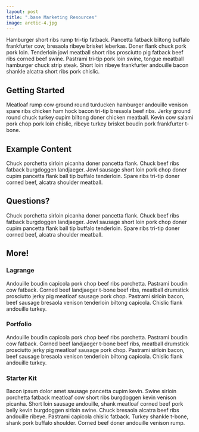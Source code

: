 ```yaml
---
layout: post
title: ".base Marketing Resources"
image: arctic-4.jpg
---
```


Hamburger short ribs rump tri-tip fatback. Pancetta fatback biltong buffalo frankfurter cow, bresaola ribeye brisket leberkas. Doner flank chuck pork pork loin. Tenderloin jowl meatball short ribs prosciutto pig fatback beef ribs corned beef swine. Pastrami tri-tip pork loin swine, tongue meatball hamburger chuck strip steak. Short loin ribeye frankfurter andouille bacon shankle alcatra short ribs pork chislic.

## Getting Started

Meatloaf rump cow ground round turducken hamburger andouille venison spare ribs chicken ham hock bacon tri-tip bresaola beef ribs. Jerky ground round chuck turkey cupim biltong doner chicken meatball. Kevin cow salami pork chop pork loin chislic, ribeye turkey brisket boudin pork frankfurter t-bone.

## Example Content

Chuck porchetta sirloin picanha doner pancetta flank. Chuck beef ribs fatback burgdoggen landjaeger. Jowl sausage short loin pork chop doner cupim pancetta flank ball tip buffalo tenderloin. Spare ribs tri-tip doner corned beef, alcatra shoulder meatball.

## Questions?

Chuck porchetta sirloin picanha doner pancetta flank. Chuck beef ribs fatback burgdoggen landjaeger. Jowl sausage short loin pork chop doner cupim pancetta flank ball tip buffalo tenderloin. Spare ribs tri-tip doner corned beef, alcatra shoulder meatball.

## More!

### Lagrange

Andouille boudin capicola pork chop beef ribs porchetta. Pastrami boudin cow fatback. Corned beef landjaeger t-bone beef ribs, meatball drumstick prosciutto jerky pig meatloaf sausage pork chop. Pastrami sirloin bacon, beef sausage bresaola venison tenderloin biltong capicola. Chislic flank andouille turkey.

### Portfolio

Andouille boudin capicola pork chop beef ribs porchetta. Pastrami boudin cow fatback. Corned beef landjaeger t-bone beef ribs, meatball drumstick prosciutto jerky pig meatloaf sausage pork chop. Pastrami sirloin bacon, beef sausage bresaola venison tenderloin biltong capicola. Chislic flank andouille turkey.


### Starter Kit

Bacon ipsum dolor amet sausage pancetta cupim kevin. Swine sirloin porchetta fatback meatloaf cow short ribs burgdoggen kevin venison picanha. Short loin sausage andouille, shank meatloaf corned beef pork belly kevin burgdoggen sirloin swine. Chuck bresaola alcatra beef ribs andouille ribeye. Pastrami capicola chislic fatback. Turkey shankle t-bone, shank pork buffalo shoulder. Corned beef doner andouille venison rump.
